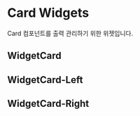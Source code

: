 # Card Widgets
Card 컴포넌트를 출력 관리하기 위한 위젯입니다.

## WidgetCard

## WidgetCard-Left

## WidgetCard-Right
